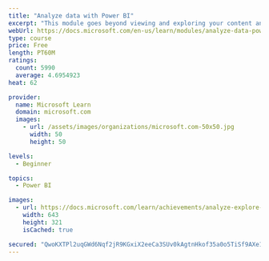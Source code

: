 ```yaml
---
title: "Analyze data with Power BI"
excerpt: "This module goes beyond viewing and exploring your content and explains how to interact with it by working with reports and dashboards to uncover and share new business insights."
webUrl: https://docs.microsoft.com/en-us/learn/modules/analyze-data-power-bi/
type: course
price: Free
length: PT60M
ratings:
  count: 5990
  average: 4.6954923
heat: 62

provider:
  name: Microsoft Learn
  domain: microsoft.com
  images:
    - url: /assets/images/organizations/microsoft.com-50x50.jpg
      width: 50
      height: 50

levels:
  - Beginner

topics:
  - Power BI

images:
  - url: https://docs.microsoft.com/learn/achievements/analyze-explore-data-power-bi-social.png
    width: 643
    height: 321
    isCached: true

secured: "QwoKXTPl2uqGWd6Nqf2jR9KGxiX2eeCa3SUv0kAgtnHkof35a0o5TiSf9AXe1pYxvazfWwP+XWRmsL1itpX7aATyCN0vhGkl+TJH6wqil0fRLwaUmnfQkLfvZTS8+9y+C5csO8z51yUam9NBNFslboemYp6W62b9Ia4obRopNHhI8Y/tu3HYRbvbNdQ68VIKzLTwDZyFe46vQAdmK0ElR7slMHHQHdIhgLu1ihfKSAXA8N1o+m5fgqijO9ecaII5A9QTn+dSXPV4+tAjxwqUmPr3xB1JFrRwSODX+NdHIgoEsSLolApHf7TJ0SE0FTttAPgAx3CynDIbSINH49cBXa2fUcltXUUEtIiPiOdBBG/qfVibQvW4DNw99t+HE8f+H9Xdd5ftWSyEXJk3cqlgvkFK3k7UPfofP0TKpkMqqgk=;GPbAWRWeMexF5IY3jM76Fw=="
---
```


